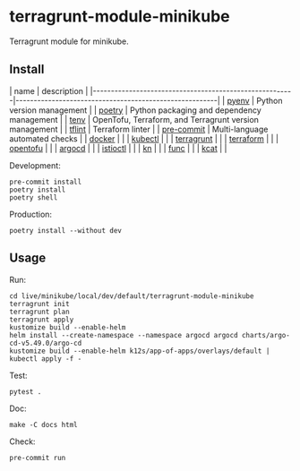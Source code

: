 # terragrunt-module-minikube

Terragrunt module for minikube.

## Install

[//]: # (todo: links and descriptions)
| name                                                   | description                                            |
|--------------------------------------------------------|--------------------------------------------------------|
| [pyenv](https://github.com/pyenv/pyenv)                | Python version management                              |
| [poetry](https://github.com/python-poetry)             | Python packaging and dependency management             |
| [tenv](https://github.com/tofuutils/tenv)              | OpenTofu, Terraform, and Terragrunt version management |
| [tflint](https://github.com/terraform-linters/tflint)  | Terraform linter                                       |
| [pre-commit](https://github.com/pre-commit/pre-commit) | Multi-language automated checks                        |
| [docker]()                                             |                                                        |
| [kubectl]()                                            |                                                        |
| [terragrunt]()                                         |                                                        |
| [terraform]()                                          |                                                        |
| [opentofu]()                                           |                                                        |
| [argocd]()                                             |                                                        |
| [istioctl]()                                           |                                                        |
| [kn]()                                                 |                                                        |
| [func]()                                               |                                                        |
| [kcat]()                                               |                                                        |

Development:
```shell
pre-commit install
poetry install
poetry shell
```

Production:
```shell
poetry install --without dev
```

## Usage

Run:
```shell
cd live/minikube/local/dev/default/terragrunt-module-minikube
terragrunt init
terragrunt plan
terragrunt apply
kustomize build --enable-helm
helm install --create-namespace --namespace argocd argocd charts/argo-cd-v5.49.0/argo-cd
kustomize build --enable-helm k12s/app-of-apps/overlays/default | kubectl apply -f -
```

Test:
```shell
pytest .
```

Doc:
```shell
make -C docs html
```

Check:
```shell
pre-commit run
```
